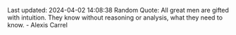 Last updated: 2024-04-02 14:08:38
Random Quote: All great men are gifted with intuition. They know without reasoning or analysis, what they need to know. - Alexis Carrel